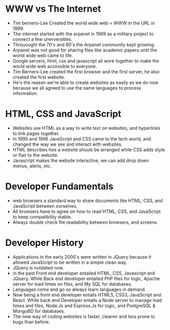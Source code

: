# WWW vs The Internet
- Tim berners-Lee Created the world wide web = WWW in the URL in 1989.
- The internet started with the arpanet in 1969 as a military project to connect a few unerversities.
- Throuought the 70's and 80's the Arpanet community kept growing.
- Arpanet was not good for sharing files like academic papers until the world wide web came to life.
- Google servers, html, css and javascript all work together to make the world wide web accessible to everyone.
- Tim Berners-Lee created the first browser and the first server, he also created the first website.
- He's the reason we're able to create websites as easily as we do now because we all agreed to use the same languages to process information.

# HTML, CSS and JavaScript
- Websites use HTML as a way to write text on websites, and hyperlinks to link pages together.
- In 1995 and 1996 JavaScript and CSS came to the tech world, and changed the way we see and interact with websites.
- HTML describes hoe a website shouls be arranged while CSS adds style or flair to the website.
- Javascript makes the website interactive, we can add drop down menus, alerts, etc.

# Developer Fundamentals
- web browsers a standard way to share documents like HTML, CSS, and JavaScript between ourselves.
- All browsers have to agree on how to read HTML, CSS, and JavaScript to keep compatibility stable.
- Always double check file readability between browsers, and screens.
# Developer History
- Applications in the early 2000's were written in JQuery because it allowed JavaScript to be written in a simple clean way.
- JQuery is outdated now.
- in the past Front end developer entailed HTML, CSS, Javascript and JQuery. While Back end developer entailed PhP files for logic, Apache server for load times on files, and My SQL for databases.
- Languages come and go so always learn languages in demand.
- Now being a front end developer entails HTML5, CSS3, JavaScript and React. While back end Developer entails a Node server to manage load times and files, Node.Js and Express.Js for logic, and PostgreSQL & MongoBD for databases.
- The new way of coding websites is faster, cleaner and less prone to bugs than before.
